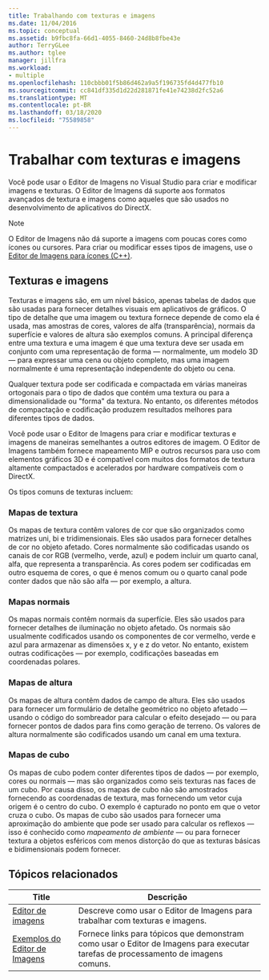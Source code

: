 ```yaml
---
title: Trabalhando com texturas e imagens
ms.date: 11/04/2016
ms.topic: conceptual
ms.assetid: b9fbc8fa-66d1-4055-8460-24d8b8fbe43e
author: TerryGLee
ms.author: tglee
manager: jillfra
ms.workload:
- multiple
ms.openlocfilehash: 110cbbb01f5b86d462a9a5f196735fd4d477fb10
ms.sourcegitcommit: cc841df335d1d22d281871fe41e74238d2fc52a6
ms.translationtype: MT
ms.contentlocale: pt-BR
ms.lasthandoff: 03/18/2020
ms.locfileid: "75589858"
---
```

# <a name="work-with-textures-and-images"></a>Trabalhar com texturas e imagens

Você pode usar o Editor de Imagens no Visual Studio para criar e modificar imagens e texturas. O Editor de Imagens dá suporte aos formatos avançados de textura e imagens como aqueles que são usados no desenvolvimento de aplicativos do DirectX.

> [!NOTE]
> O Editor de Imagens não dá suporte a imagens com poucas cores como ícones ou cursores. Para criar ou modificar esses tipos de imagens, use o [Editor de Imagens para ícones (C++)](/cpp/windows/image-editor-for-icons).

## <a name="textures-and-images"></a>Texturas e imagens

Texturas e imagens são, em um nível básico, apenas tabelas de dados que são usadas para fornecer detalhes visuais em aplicativos de gráficos. O tipo de detalhe que uma imagem ou textura fornece depende de como ela é usada, mas amostras de cores, valores de alfa (transparência), normais da superfície e valores de altura são exemplos comuns. A principal diferença entre uma textura e uma imagem é que uma textura deve ser usada em conjunto com uma representação de forma — normalmente, um modelo 3D — para expressar uma cena ou objeto completo, mas uma imagem normalmente é uma representação independente do objeto ou cena.

Qualquer textura pode ser codificada e compactada em várias maneiras ortogonais para o tipo de dados que contém uma textura ou para a dimensionalidade ou "forma" da textura. No entanto, os diferentes métodos de compactação e codificação produzem resultados melhores para diferentes tipos de dados.

Você pode usar o Editor de Imagens para criar e modificar texturas e imagens de maneiras semelhantes a outros editores de imagem. O Editor de Imagens também fornece mapeamento MIP e outros recursos para uso com elementos gráficos 3D e é compatível com muitos dos formatos de textura altamente compactados e acelerados por hardware compatíveis com o DirectX.

Os tipos comuns de texturas incluem:

### <a name="texture-maps"></a>Mapas de textura

Os mapas de textura contêm valores de cor que são organizados como matrizes uni, bi e tridimensionais. Eles são usados para fornecer detalhes de cor no objeto afetado. Cores normalmente são codificadas usando os canais de cor RGB (vermelho, verde, azul) e podem incluir um quarto canal, alfa, que representa a transparência. As cores podem ser codificadas em outro esquema de cores, o que é menos comum ou o quarto canal pode conter dados que não são alfa — por exemplo, a altura.

### <a name="normal-maps"></a>Mapas normais

Os mapas normais contêm normais da superfície. Eles são usados para fornecer detalhes de iluminação no objeto afetado. Os normais são usualmente codificados usando os componentes de cor vermelho, verde e azul para armazenar as dimensões x, y e z do vetor. No entanto, existem outras codificações — por exemplo, codificações baseadas em coordenadas polares.

### <a name="height-maps"></a>Mapas de altura

Os mapas de altura contêm dados de campo de altura. Eles são usados para fornecer um formulário de detalhe geométrico no objeto afetado — usando o código do sombreador para calcular o efeito desejado — ou para fornecer pontos de dados para fins como geração de terreno. Os valores de altura normalmente são codificados usando um canal em uma textura.

### <a name="cube-maps"></a>Mapas de cubo

Os mapas de cubo podem conter diferentes tipos de dados — por exemplo, cores ou normais — mas são organizados como seis texturas nas faces de um cubo. Por causa disso, os mapas de cubo não são amostrados fornecendo as coordenadas de textura, mas fornecendo um vetor cuja origem é o centro do cubo. O exemplo é capturado no ponto em que o vetor cruza o cubo. Os mapas de cubo são usados para fornecer uma aproximação do ambiente que pode ser usado para calcular os reflexos — isso é conhecido como *mapeamento de ambiente* — ou para fornecer textura a objetos esféricos com menos distorção do que as texturas básicas e bidimensionais podem fornecer.

## <a name="related-topics"></a>Tópicos relacionados

|Title|Descrição|
|-----------|-----------------|
|[Editor de imagens](../designers/image-editor.md)|Descreve como usar o Editor de Imagens para trabalhar com texturas e imagens.|
|[Exemplos do Editor de Imagens](../designers/how-to-create-a-basic-texture.md)|Fornece links para tópicos que demonstram como usar o Editor de Imagens para executar tarefas de processamento de imagens comuns.|
